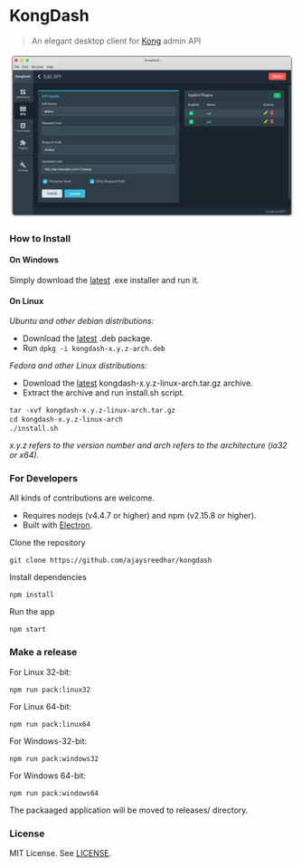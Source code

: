 # KongDash

> An elegant desktop client for [Kong](https://getkong.org/) admin API

[![](screenshot.png)](https://raw.githubusercontent.com/ajaysreedhar/kongdash/master/screenshot.png)

### How to Install

#### On Windows
Simply download the [latest](https://github.com/ajaysreedhar/kongdash/releases) .exe installer and run it.

#### On Linux
_Ubuntu and other debian distributions:_

- Download the [latest](https://github.com/ajaysreedhar/kongdash/releases) .deb package. 
- Run `dpkg -i kongdash-x.y.z-arch.deb`


_Fedora and other Linux distributions:_

- Download the [latest](https://github.com/ajaysreedhar/kongdash/releases) kongdash-x.y.z-linux-arch.tar.gz archive.
- Extract the archive and run install.sh script.

```shell
tar -xvf kongdash-x.y.z-linux-arch.tar.gz
cd kongdash-x.y.z-linux-arch
./install.sh
```

_x.y.z refers to the version number and arch refers to the architecture (ia32 or x64)._

### For Developers
All kinds of contributions are welcome.

- Requires nodejs (v4.4.7 or higher) and npm (v2.15.8 or higher).
- Built with [Electron](http://electron.atom.io/).

Clone the repository
```shell
git clone https://github.com/ajaysreedhar/kongdash
```

Install dependencies
```shell
npm install
```

Run the app
```shell
npm start
```

### Make a release

For Linux 32-bit:
```shell
npm run pack:linux32
```

For Linux 64-bit:
```shell
npm run pack:linux64
```

For Windows-32-bit:
```shell
npm run pack:windows32
```

For Windows 64-bit:
```shell
npm run pack:windows64
```

The packaaged application will be moved to releases/ directory.

### License
MIT License. See [LICENSE](LICENSE).
